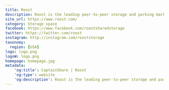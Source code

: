 ```yaml
---
title: Roost
description: Roost is the leading peer-to-peer storage and parking marketplace.
site_url: https://www.roost.com/
category: Storage space
facebook: https://www.facebook.com/roostsharedstorage
twitter: https://twitter.com/roost
instagram: http://instagram.com/rooststorage
taxonomy:
  region: [USA]
logo: logo.png
logoW: logo.png
homepage: homepage.jpg
metadata:
    'og:title': CaptainShare | Roost
    'og:type': website
    'og:description': Roost is the leading peer-to-peer storage and parking marketplace.
---
```

